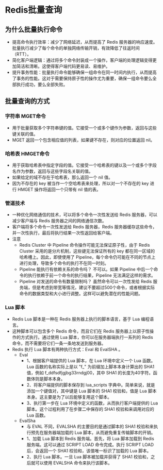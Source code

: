 # Redis批量查询
## 为什么批量执行命令
- 提高命令执行效率：减少了网络延迟，从而提高了 Redis 服务器的响应速度。批量执行减少了每个命令的单独网络传输开销，有效降低了往返时间（RTT）。
- 简化客户端逻辑：通过将多个命令封装成一个操作，客户端的处理逻辑变得更加简洁和清晰。这使得客户端代码更易读、易维护。
- 提升事务性能：批量执行命令能够确保一组命令在同一时间内执行，从而提高了事务的性能。这对于需要保持原子性的操作尤为重要，确保一组命令要么全部执行成功，要么全部失败。
## 批量查询的方式
### 字符串 MGET命令
- 用于批量获取多个字符串键的值。它接受一个或多个键作为参数，返回与这些键关联的值。
- MGET 返回一个包含相应值的列表，如果键不存在，则对应的位置返回 nil。

### 哈希表 HMGET命令
- 用于获取哈希表中指定字段的值。它接受一个哈希表的键以及一个或多个字段名作为参数，返回与这些字段名关联的值。
- 如果给定的域不存在于哈希表，那么返回一个 nil 值。
- 因为不存在的 key 被当作一个空哈希表来处理，所以对一个不存在的 key 进行 HMGET 操作将返回一个只带有 nil 值的表。

### 管道技术
- 一种优化网络通信的技术，可以将多个命令一次性发送给 Redis 服务器，可以减少客户端与 Redis 服务器之间的网络通信次数。
- 客户端将多个命令一次性发送给 Redis 服务器，Redis 服务器缓存这些命令，并一次性执行，最后将执行结果一次性返回给客户端。
- 注意
  - Redis Cluster 中 Pipeline 命令操作可能无法保证原子性，由于 Redis Cluster 采用的是分片机制，这些键无法保证所有的 key 都在同一区域的哈希槽上。因此，即使使用了 Pipeline，每个命令仍可能在不同的节点上进行处理，导致多个命令的执行不在同一时刻。
  - Pipeline 能执行有依赖关系的命令吗？ 不可以。如果 Pipeline 中后一个命令的执行依赖于前一个命令的执行结果，Pipeline 无法满足这样的需求。
  - Pipeline 对发送的命令有数量限制吗？ 虽然命令可以一次性发给 Redis 服务端，但是考虑到带宽等情况，建议不要超过500个命令，或者根据实际命令的数据类型和大小进行调整。这样可以避免潜在的性能问题。
### Lua 脚本
- Redis Lua 脚本是一种在 Redis 服务器上执行的脚本语言，基于 Lua 编程语言。
- 这种脚本可以包含多个 Redis 命令，而且它们在 Redis 服务器上以原子性操作的方式执行。通过使用 Lua 脚本，你可以在服务器端执行一系列的 Redis 命令，而不需要将它们一条一条地发送到服务器。
- Redis 执行 Lua 脚本有两种执行方式：Eval 和 EvalSHA 。
  - Eval
    - 1、根据客户端提供的 Lua 脚本，在 Lua 环境中定义一个 Lua 函数。Lua 函数的名称实际上是以 "f_" 为前缀加上脚本本身计算出的 SHA1 值，例如 f_ddfsdfjgjbg33rndgj00，其中 SHA1 的长度为40字符。函数体则是脚本本身。
    - 2、将客户端提供的脚本保存到 lua_scripts 字典中。简单来说，就是添加一个键值对，其中键是 Lua 脚本的 SHA1 校验和，值是 Lua 脚本本身。这主要是为了以后能够复用这个脚本。
    - 3、执行第一步在 Lua 环境中定义的函数，从而执行客户端提供的 Lua 脚本。这个过程利用了在步骤二中保存的 SHA1 校验和来调用对应的 Lua 函数。
  - EvalSha
    - 与 EVAL 不同，EVALSHA 的主要目的是通过脚本的 SHA1 校验和来执行预先在服务器端加载的 Lua 脚本，从而避免重复传输脚本的开销。
    - 1、加载 Lua 脚本到 Redis 服务端。首先，将 Lua 脚本加载到 Redis 服务端。这可以通过 SCRIPT LOAD 命令完成。执行 SCRIPT LOAD 后，会返回一个 SHA1 校验和，该值唯一标识了加载的 Lua 脚本。
    - 2、执行 Lua 脚本。一旦 Lua 脚本被加载并获得了 SHA1 校验和，之后就可以使用 EVALSHA 命令来执行该脚本。